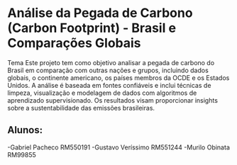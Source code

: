 # Análise da Pegada de Carbono (Carbon Footprint) - Brasil e Comparações Globais

Tema
Este projeto tem como objetivo analisar a pegada de carbono do Brasil em comparação com outras nações e grupos, incluindo dados globais, o continente americano, os países membros da OCDE e os Estados Unidos. A análise é baseada em fontes confiáveis e inclui técnicas de limpeza, visualização e modelagem de dados com algoritmos de aprendizado supervisionado. Os resultados visam proporcionar insights sobre a sustentabilidade das emissões brasileiras.

## Alunos:
-Gabriel Pacheco RM550191
-Gustavo Veríssimo RM551244
-Murilo Obinata RM99855
